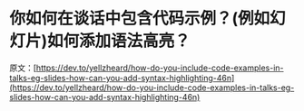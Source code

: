 # 你如何在谈话中包含代码示例？(例如幻灯片)如何添加语法高亮？

原文：[https://dev.to/yellzheard/how-do-you-include-code-examples-in-talks-eg-slides-how-can-you-add-syntax-highlighting-46n](https://dev.to/yellzheard/how-do-you-include-code-examples-in-talks-eg-slides-how-can-you-add-syntax-highlighting-46n)